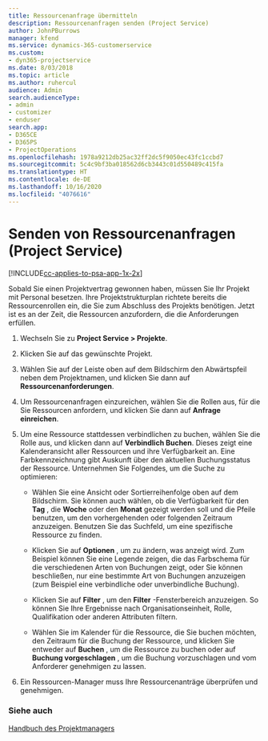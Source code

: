 ```yaml
---
title: Ressourcenanfrage übermitteln
description: Ressourcenanfragen senden (Project Service)
author: JohnPBurrows
manager: kfend
ms.service: dynamics-365-customerservice
ms.custom:
- dyn365-projectservice
ms.date: 8/03/2018
ms.topic: article
ms.author: ruhercul
audience: Admin
search.audienceType:
- admin
- customizer
- enduser
search.app:
- D365CE
- D365PS
- ProjectOperations
ms.openlocfilehash: 1978a9212db25ac32ff2dc5f9050ec43fc1ccbd7
ms.sourcegitcommit: 5c4c9bf3ba018562d6cb3443c01d550489c415fa
ms.translationtype: HT
ms.contentlocale: de-DE
ms.lasthandoff: 10/16/2020
ms.locfileid: "4076616"
---
```

# <a name="submit-resource-requests-project-service"></a>Senden von Ressourcenanfragen (Project Service)

[!INCLUDE[cc-applies-to-psa-app-1x-2x](../includes/cc-applies-to-psa-app-1x-2x.md)]

Sobald Sie einen Projektvertrag gewonnen haben, müssen Sie Ihr Projekt mit Personal besetzen. Ihre Projektstrukturplan richtete bereits die Ressourcenrollen ein, die Sie zum Abschluss des Projekts benötigen. Jetzt ist es an der Zeit, die Ressourcen anzufordern, die die Anforderungen erfüllen.  
  
1.  Wechseln Sie zu **Project Service > Projekte**.  
  
2.  Klicken Sie auf das gewünschte Projekt.  
  
3.  Wählen Sie auf der Leiste oben auf dem Bildschirm den Abwärtspfeil neben dem Projektnamen, und klicken Sie dann auf **Ressourcenanforderungen**.  
  
4.  Um Ressourcenanfragen einzureichen, wählen Sie die Rollen aus, für die Sie Ressourcen anfordern, und klicken Sie dann auf **Anfrage einreichen**.  
  
5.  Um eine Ressource stattdessen verbindlichen zu buchen, wählen Sie die Rolle aus, und klicken dann auf **Verbindlich Buchen**. Dieses zeigt eine Kalenderansicht aller Ressourcen und ihre Verfügbarkeit an. Eine Farbkennzeichnung gibt Auskunft über den aktuellen Buchungsstatus der Ressource. Unternehmen Sie Folgendes, um die Suche zu optimieren:  
  
    -   Wählen Sie eine Ansicht oder Sortierreihenfolge oben auf dem Bildschirm. Sie können auch wählen, ob die Verfügbarkeit für den **Tag** , die **Woche** oder den **Monat** gezeigt werden soll und die Pfeile benutzen, um den vorhergehenden oder folgenden Zeitraum anzuzeigen. Benutzen Sie das Suchfeld, um eine spezifische Ressource zu finden.  
  
    -   Klicken Sie auf **Optionen** , um zu ändern, was anzeigt wird. Zum Beispiel können Sie eine Legende zeigen, die das Farbschema für die verschiedenen Arten von Buchungen zeigt, oder Sie können beschließen, nur eine bestimmte Art von Buchungen anzuzeigen (zum Beispiel eine verbindliche oder unverbindliche Buchung).  
  
    -   Klicken Sie auf **Filter** , um den **Filter** -Fensterbereich anzuzeigen. So können Sie Ihre Ergebnisse nach Organisationseinheit, Rolle, Qualifikation oder anderen Attributen filtern.  
  
    -   Wählen Sie im Kalender für die Ressource, die Sie buchen möchten, den Zeitraum für die Buchung der Ressource, und klicken Sie entweder auf **Buchen** , um die Ressource zu buchen oder auf **Buchung vorgeschlagen** , um die Buchung vorzuschlagen und vom Anforderer genehmigen zu lassen.  
  
6.  Ein Ressourcen-Manager muss Ihre Ressourcenanträge überprüfen und genehmigen.  
  
### <a name="see-also"></a>Siehe auch  
 [Handbuch des Projektmanagers](../psa/project-manager-guide.md)
